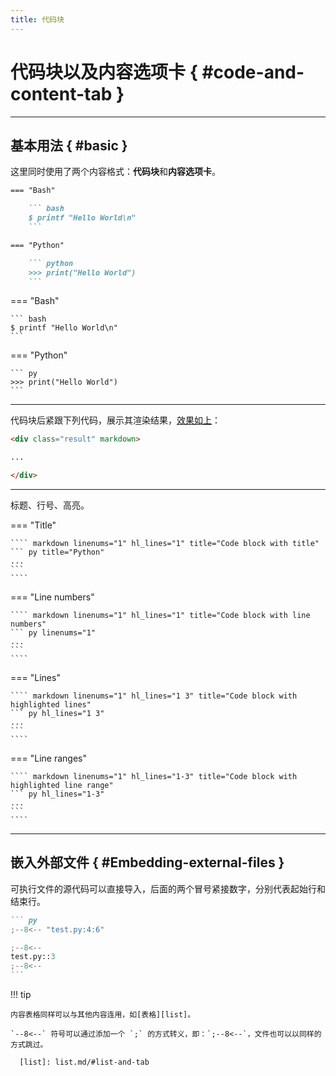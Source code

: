 ```yaml
---
title: 代码块
---
```


代码块以及内容选项卡 { #code-and-content-tab }
============================================

***

基本用法 { #basic }
-------------------

这里同时使用了两个内容格式：**代码块**和**内容选项卡**。

``` markdown linenums="1" title="Content tabs with code blocks"
=== "Bash"

    ``` bash
    $ printf "Hello World\n"
    ```

=== "Python"

    ``` python
    >>> print("Hello World")
    ```
```

<div class="result" markdown>

=== "Bash"

    ``` bash
    $ printf "Hello World\n"
    ```

=== "Python"

    ``` py
    >>> print("Hello World")
    ```

</div>

***

代码块后紧跟下列代码，展示其渲染结果，[效果如上][out]：

  [out]: #basic

``` markdown linenums="1"
<div class="result" markdown>

...

</div>
```

***

标题、行号、高亮。

=== "Title"

    ```` markdown linenums="1" hl_lines="1" title="Code block with title"
    ``` py title="Python"
    ...
    ```
    ````

=== "Line numbers"    

    ```` markdown linenums="1" hl_lines="1" title="Code block with line numbers"
    ``` py linenums="1"
    ...
    ```
    ````

=== "Lines"    

    ```` markdown linenums="1" hl_lines="1 3" title="Code block with highlighted lines"
    ``` py hl_lines="1 3"
    ...
    ```
    ````

=== "Line ranges"    

    ```` markdown linenums="1" hl_lines="1-3" title="Code block with highlighted line range"
    ``` py hl_lines="1-3"
    ...
    ```
    ````

***

嵌入外部文件 { #Embedding-external-files } 
------------------------------------------

可执行文件的源代码可以直接导入，后面的两个冒号紧接数字，分别代表起始行和结束行。

```` markdown linenums="1"
``` py
;--8<-- "test.py:4:6"

;--8<--
test.py::3
;--8<--
```
````


!!! tip 
    
    内容表格同样可以与其他内容连用，如[表格][list]。

    `--8<--` 符号可以通过添加一个 `;` 的方式转义，即：`;--8<--`，文件也可以以同样的方式跳过。

      [list]: list.md/#list-and-tab
